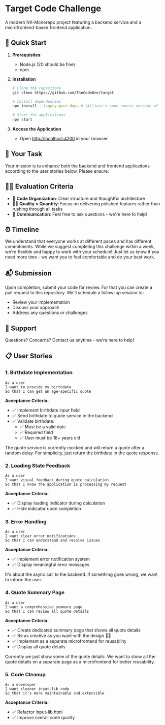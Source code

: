 # Target Code Challenge

A modern NX-Monorepo project featuring a backend service and a microfrontend-based frontend application.

## 🚀 Quick Start

1. **Prerequisites**

   - Node.js (20 should be fine)
   - npm

2. **Installation**

   ```bash
   # Clone the repository
   git clone https://github.com/TheCodeOne/target

   # Install dependencies
   npm install --legacy-peer-deps # (Allianz's open source version of ng-aquila requires legacy peer deps since it's not updated yet to work with the newest angular)

   # Start the applications
   npm start
   ```

3. **Access the Application**
   - Open [http://localhost:4200](http://localhost:4200) in your browser

## 🎯 Your Task

Your mission is to enhance both the backend and frontend applications according to the user stories below. Please ensure:

## 🧑‍⚖️ Evaluation Criteria

- 🧹 **Code Organization**: Clear structure and thoughtful architecture
- 👨‍🏫 **Quality > Quantity**: Focus on delivering polished features rather than rushing through all tasks
- 🤙 **Communication**: Feel free to ask questions - we're here to help!

## ⏰ Timeline

We understand that everyone works at different paces and has different commitments.
While we suggest completing this challenge within a week, we're flexible and happy to work with your schedule! Just let us know if you need more time - we want you to feel comfortable and do your best work.

## 📬 Submission

Upon completion, submit your code for review. For that you can create a pull request to this repository. We'll schedule a follow-up session to:

- Review your implementation
- Discuss your approach
- Address any questions or challenges

## 🤝 Support

Questions? Concerns? Contact us anytime - we're here to help!

## 📋 User Stories

### 1. Birthdate Implementation

```
As a user
I want to provide my birthdate
So that I can get an age-specific quote
```

**Acceptance Criteria:**

- ✅ Implement birthdate input field
- ✅ Send birthdate to quote service in the backend
- ✅ Validate birthdate:
  - ✅ Must be a valid date
  - ✅ Required field
  - ✅ User must be 18+ years old

The quote service is currently mocked and will return a quote after a random delay. For simplicity, just return the birthdate in the quote response.

### 2. Loading State Feedback

```
As a user
I want visual feedback during quote calculation
So that I know the application is processing my request
```

**Acceptance Criteria:**

- ✅ Display loading indicator during calculation
- ✅ Hide indicator upon completion

### 3. Error Handling

```
As a user
I want clear error notifications
So that I can understand and resolve issues
```

**Acceptance Criteria:**

- ✅ Implement error notification system
- ✅ Display meaningful error messages

It's about the async call to the backend. If something goes wrong, we want to inform the user.

### 4. Quote Summary Page

```
As a user
I want a comprehensive summary page
So that I can review all quote details
```

**Acceptance Criteria:**

- ✅ Create dedicated summary page that shows all quote details
- ✅ Be as creative as you want with the design 🧑‍🎨
- ✅ Implement as a separate microfrontend for reusability
- ✅ Display all quote details

Currently we just show some of the quote details. We want to show all the quote details on a separate page as a microfrontend for better reusability.

### 5. Code Cleanup

```
As a developer
I want cleaner input-lib code
So that it's more maintainable and extensible
```

**Acceptance Criteria:**

- ✅ Refactor input-lib html
- ✅ Improve overall code quality
